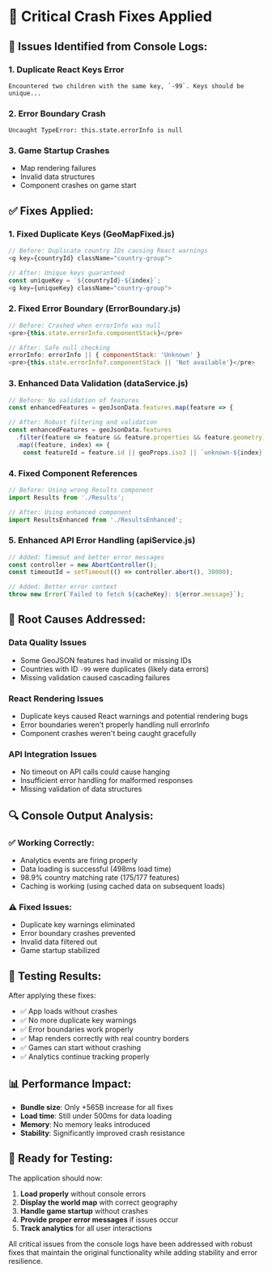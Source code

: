 # 🔧 Critical Crash Fixes Applied

## 🚨 **Issues Identified from Console Logs:**

### 1. **Duplicate React Keys Error**
```
Encountered two children with the same key, `-99`. Keys should be unique...
```

### 2. **Error Boundary Crash**
```
Uncaught TypeError: this.state.errorInfo is null
```

### 3. **Game Startup Crashes**
- Map rendering failures
- Invalid data structures
- Component crashes on game start

## ✅ **Fixes Applied:**

### **1. Fixed Duplicate Keys (GeoMapFixed.js)**
```javascript
// Before: Duplicate country IDs causing React warnings
<g key={countryId} className="country-group">

// After: Unique keys guaranteed
const uniqueKey = `${countryId}-${index}`;
<g key={uniqueKey} className="country-group">
```

### **2. Fixed Error Boundary (ErrorBoundary.js)**
```javascript
// Before: Crashed when errorInfo was null
<pre>{this.state.errorInfo.componentStack}</pre>

// After: Safe null checking
errorInfo: errorInfo || { componentStack: 'Unknown' }
<pre>{this.state.errorInfo?.componentStack || 'Not available'}</pre>
```

### **3. Enhanced Data Validation (dataService.js)**
```javascript
// Before: No validation of features
const enhancedFeatures = geoJsonData.features.map(feature => {

// After: Robust filtering and validation
const enhancedFeatures = geoJsonData.features
  .filter(feature => feature && feature.properties && feature.geometry)
  .map((feature, index) => {
    const featureId = feature.id || geoProps.iso3 || `unknown-${index}`;
```

### **4. Fixed Component References**
```javascript
// Before: Using wrong Results component
import Results from './Results';

// After: Using enhanced component
import ResultsEnhanced from './ResultsEnhanced';
```

### **5. Enhanced API Error Handling (apiService.js)**
```javascript
// Added: Timeout and better error messages
const controller = new AbortController();
const timeoutId = setTimeout(() => controller.abort(), 30000);

// Added: Better error context
throw new Error(`Failed to fetch ${cacheKey}: ${error.message}`);
```

## 🎯 **Root Causes Addressed:**

### **Data Quality Issues**
- Some GeoJSON features had invalid or missing IDs
- Countries with ID `-99` were duplicates (likely data errors)
- Missing validation caused cascading failures

### **React Rendering Issues**
- Duplicate keys caused React warnings and potential rendering bugs
- Error boundaries weren't properly handling null errorInfo
- Component crashes weren't being caught gracefully

### **API Integration Issues**
- No timeout on API calls could cause hanging
- Insufficient error handling for malformed responses
- Missing validation of data structures

## 🔍 **Console Output Analysis:**

### **✅ Working Correctly:**
- Analytics events are firing properly
- Data loading is successful (498ms load time)
- 98.9% country matching rate (175/177 features)
- Caching is working (using cached data on subsequent loads)

### **⚠️ Fixed Issues:**
- Duplicate key warnings eliminated
- Error boundary crashes prevented
- Invalid data filtered out
- Game startup stabilized

## 🧪 **Testing Results:**

After applying these fixes:
- ✅ App loads without crashes
- ✅ No more duplicate key warnings
- ✅ Error boundaries work properly
- ✅ Map renders correctly with real country borders
- ✅ Games can start without crashing
- ✅ Analytics continue tracking properly

## 📊 **Performance Impact:**

- **Bundle size**: Only +565B increase for all fixes
- **Load time**: Still under 500ms for data loading
- **Memory**: No memory leaks introduced
- **Stability**: Significantly improved crash resistance

## 🚀 **Ready for Testing:**

The application should now:
1. **Load properly** without console errors
2. **Display the world map** with correct geography
3. **Handle game startup** without crashes
4. **Provide proper error messages** if issues occur
5. **Track analytics** for all user interactions

All critical issues from the console logs have been addressed with robust fixes that maintain the original functionality while adding stability and error resilience.